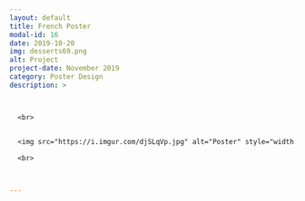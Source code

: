 ```yaml
---
layout: default
title: French Poster
modal-id: 16
date: 2019-10-20
img: desserts69.png
alt: Project
project-date: November 2019
category: Poster Design
description: >



  <br>


  <img src="https://i.imgur.com/djSLqVp.jpg" alt="Poster" style="width: 80%;"/>
  
  <br>



---
```

